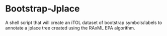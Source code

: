 # Bootstrap-Jplace
A shell script that will create an iTOL dataset of bootstrap symbols/labels to annotate a jplace tree created using the RAxML EPA algorithm.
